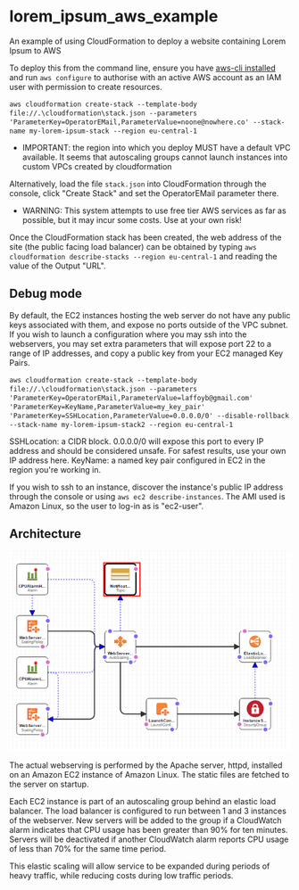# lorem_ipsum_aws_example
An example of using CloudFormation to deploy a website containing Lorem Ipsum to AWS

To deploy this from the command line, ensure you have [aws-cli installed](http://docs.aws.amazon.com/cli/latest/userguide/installing.html) and run `aws configure` to authorise with an active AWS account as an IAM user with permission to create resources.

    aws cloudformation create-stack --template-body file://.\cloudformation\stack.json --parameters 'ParameterKey=OperatorEMail,ParameterValue=noone@nowhere.co' --stack-name my-lorem-ipsum-stack --region eu-central-1

* IMPORTANT: the region into which you deploy MUST have a default VPC available. It seems that autoscaling groups cannot launch instances into custom VPCs created by cloudformation

Alternatively, load the file `stack.json` into CloudFormation through the console, click "Create Stack" and set the OperatorEMail parameter there.

* WARNING: This system attempts to use free tier AWS services as far as possible, but it may incur some costs. Use at your own risk!

Once the CloudFormation stack has been created, the web address of the site (the public facing load balancer) can be obtained by typing `aws cloudformation describe-stacks --region eu-central-1` and reading the value of the Output "URL".


## Debug mode

By default, the EC2 instances hosting the web server do not have any public keys associated with them, and expose no ports outside of the VPC subnet. If you wish to launch a configuration where you may ssh into the webservers, you may set extra parameters that will expose port 22 to a range of IP addresses, and copy a public key from your EC2 managed Key Pairs.

    aws cloudformation create-stack --template-body file://.\cloudformation\stack.json --parameters 'ParameterKey=OperatorEMail,ParameterValue=laffoyb@gmail.com' 'ParameterKey=KeyName,ParameterValue=my_key_pair' 'ParameterKey=SSHLocation,ParameterValue=0.0.0.0/0' --disable-rollback --stack-name my-lorem-ipsum-stack2 --region eu-central-1

SSHLocation: a CIDR block. 0.0.0.0/0 will expose this port to every IP address and should be considered unsafe. For safest results, use your own IP address here.
KeyName: a named key pair configured in EC2 in the region you're working in.

If you wish to ssh to an instance, discover the instance's public IP address through the console or using `aws ec2 describe-instances`. The AMI used is Amazon Linux, so the user to log-in as is "ec2-user".

## Architecture

![CloudFormation Architecture](cf_schematic.png?raw=true)

The actual webserving is performed by the Apache server, httpd, installed on an Amazon EC2 instance of Amazon Linux. The static files are fetched to the server on startup.

Each EC2 instance is part of an autoscaling group behind an elastic load balancer. The load balancer is configured to run between 1 and 3 instances of the webserver. New servers will be added to the group if a CloudWatch alarm indicates that CPU usage has been greater than 90% for ten minutes. Servers will be deactivated if another CloudWatch alarm reports CPU usage of less than 70% for the same time period.

This elastic scaling will allow service to be expanded during periods of heavy traffic, while reducing costs during low traffic periods.
